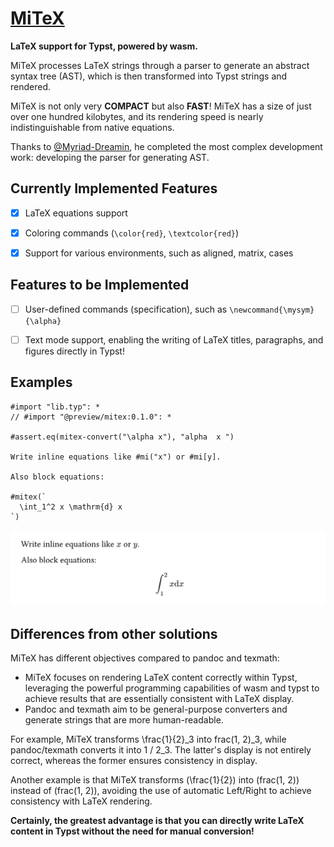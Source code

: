 # [MiTeX](https://github.com/OrangeX4/typst-mitex)

**LaTeX support for Typst, powered by wasm.**

MiTeX processes LaTeX strings through a parser to generate an abstract syntax tree (AST), which is then transformed into Typst strings and rendered.

MiTeX is not only very **COMPACT** but also **FAST**! MiTeX has a size of just over one hundred kilobytes, and its rendering speed is nearly indistinguishable from native equations.

Thanks to [@Myriad-Dreamin](https://github.com/Myriad-Dreamin), he completed the most complex development work: developing the parser for generating AST.

## Currently Implemented Features

- [x] LaTeX equations support
- [x] Coloring commands (`\color{red}`, `\textcolor{red}`)
- [x] Support for various environments, such as aligned, matrix, cases


## Features to be Implemented

- [ ] User-defined commands (specification), such as `\newcommand{\mysym}{\alpha}`
- [ ] Text mode support, enabling the writing of LaTeX titles, paragraphs, and figures directly in Typst!


## Examples

```typst
#import "lib.typ": *
// #import "@preview/mitex:0.1.0": *

#assert.eq(mitex-convert("\alpha x"), "alpha  x ")

Write inline equations like #mi("x") or #mi[y].

Also block equations:

#mitex(`
  \int_1^2 x \mathrm{d} x
`)
```

![example](examples/example.png)


## Differences from other solutions

MiTeX has different objectives compared to pandoc and texmath:

- MiTeX focuses on rendering LaTeX content correctly within Typst, leveraging the powerful programming capabilities of wasm and typst to achieve results that are essentially consistent with LaTeX display.
- Pandoc and texmath aim to be general-purpose converters and generate strings that are more human-readable.

For example, MiTeX transforms \frac{1}{2}_3 into frac(1, 2)_3, while pandoc/texmath converts it into 1 / 2_3. The latter's display is not entirely correct, whereas the former ensures consistency in display.

Another example is that MiTeX transforms (\frac{1}{2}) into \(frac(1, 2)\) instead of (frac(1, 2)), avoiding the use of automatic Left/Right to achieve consistency with LaTeX rendering.

**Certainly, the greatest advantage is that you can directly write LaTeX content in Typst without the need for manual conversion!**